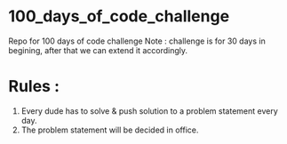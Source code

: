 # 100_days_of_code_challenge
Repo for 100 days of code challenge
Note : challenge is for 30 days in begining, after that we can extend it accordingly.


# Rules :
1. Every dude has to solve & push solution to a problem statement every day.
2. The problem statement will be decided in office.
